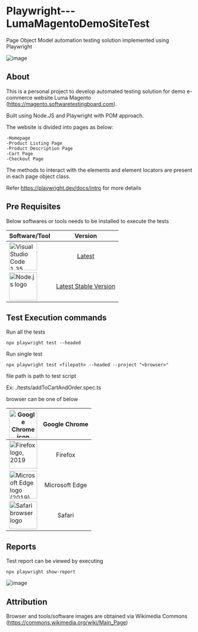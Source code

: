 # Playwright---LumaMagentoDemoSiteTest
Page Object Model automation testing solution implemented using Playwright 

![image](https://user-images.githubusercontent.com/49988272/234053486-b6d63616-13c9-466f-8443-281bc9213a49.png)


## About

This is a personal project to develop automated testing solution for demo e-commerce website Luma Magento (https://magento.softwaretestingboard.com). 

Built using Node.JS and Playwright with POM approach.

The website is divided into pages as below:

```
-Homepage 
-Product Listing Page
-Product Description Page
-Cart Page
-Checkout Page
```

The methods to interact with the elements and element locators are present in each page object class.

Refer https://playwright.dev/docs/intro for more details

## Pre Requisites 

Below softwares or tools needs to be installed to execute the tests


| Software/Tool        | Version       | 
| -------------------- |:-------------:| 
| <a title="Microsoft, Public domain, via Wikimedia Commons" href="https://commons.wikimedia.org/wiki/File:Visual_Studio_Code_1.35_icon.svg"><img width="75" alt="Visual Studio Code 1.35 icon" src="https://upload.wikimedia.org/wikipedia/commons/thumb/9/9a/Visual_Studio_Code_1.35_icon.svg/512px-Visual_Studio_Code_1.35_icon.svg.png"></a>      | <a href="https://code.visualstudio.com/download">Latest</a> |
| <a title="node.js authors, Public domain, via Wikimedia Commons" href="https://commons.wikimedia.org/wiki/File:Node.js_logo.svg"><img width="75" alt="Node.js logo" src="https://upload.wikimedia.org/wikipedia/commons/thumb/d/d9/Node.js_logo.svg/512px-Node.js_logo.svg.png"></a>      | <a href="https://nodejs.org/en/download">Latest Stable Version</a>      |
 
## Test Execution commands

Run all the tests

`npx playwright test --headed`

Run single test

`npx playwright test <filepath> --headed --project "<browser>"`

file path is path to test script
 
Ex: ./tests/addToCartAndOrder.spec.ts

browser can be one of below


|<a title="See page for author, Public domain, via Wikimedia Commons" href="https://commons.wikimedia.org/wiki/File:Google_Chrome_icon_(2011).png"><img width="75" alt="Google Chrome icon (2011)" src="https://upload.wikimedia.org/wikipedia/commons/8/87/Google_Chrome_icon_%282011%29.png"></a>|Google Chrome|
|----|:---:|
|<a title="Mozilla Corporation, MPL 2 &lt;https://www.mozilla.org/en-US/MPL/2.0/&gt;, via Wikimedia Commons" href="https://commons.wikimedia.org/wiki/File:Firefox_logo,_2019.svg"><img width="75" alt="Firefox logo, 2019" src="https://upload.wikimedia.org/wikipedia/commons/thumb/a/a0/Firefox_logo%2C_2019.svg/64px-Firefox_logo%2C_2019.svg.png"></a>|Firefox|
|<a title="Microsoft Corporation, MIT &lt;http://opensource.org/licenses/mit-license.php&gt;, via Wikimedia Commons" href="https://commons.wikimedia.org/wiki/File:Microsoft_Edge_logo_(2019).png"><img width="75" alt="Microsoft Edge logo (2019)" src="https://upload.wikimedia.org/wikipedia/commons/thumb/7/7e/Microsoft_Edge_logo_%282019%29.png/512px-Microsoft_Edge_logo_%282019%29.png"></a>|Microsoft Edge|
|<a title="Apple Inc.Vectorization:  CMetalCore, Public domain, via Wikimedia Commons" href="https://commons.wikimedia.org/wiki/File:Safari_browser_logo.svg"><img width="75" alt="Safari browser logo" src="https://upload.wikimedia.org/wikipedia/commons/thumb/5/52/Safari_browser_logo.svg/128px-Safari_browser_logo.svg.png"></a>|Safari|

## Reports

Test report can be viewed by executing 

`npx playwright show-report`

![image](https://user-images.githubusercontent.com/49988272/234057629-708925ad-1f05-473d-ac29-650ea030dff0.png)

## Attribution

Browser and tools/software images are obtained via Wikimedia Commons (https://commons.wikimedia.org/wiki/Main_Page)
